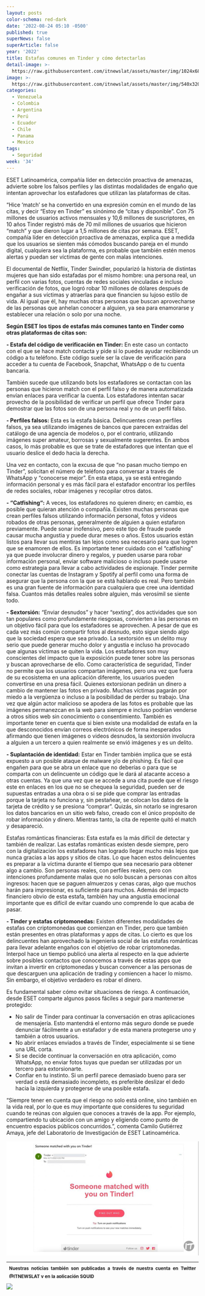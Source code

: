 ```yaml
---
layout: posts
color-schema: red-dark
date: '2022-08-24 05:10 -0500'
published: true
superNews: false
superArticle: false
year: '2022'
title: Estafas comunes en Tinder y cómo detectarlas
detail-image: >-
  https://raw.githubusercontent.com/itnewslat/assets/master/img/1024x680/tinder-estafa-g.jpg
image: >-
  https://raw.githubusercontent.com/itnewslat/assets/master/img/540x320/tinder-estafa-p.jpg
categories:
  - Venezuela
  - Colombia
  - Argentina
  - Perú
  - Ecuador
  - Chile
  - Panama
  - Mexico
tags:
  - Seguridad
week: '34'
---
```

ESET Latinoamérica, compañía líder en detección proactiva de amenazas, advierte sobre los falsos perfiles y las distintas modalidades de engaño que intentan aprovechar los estafadores que utilizan las plataformas de citas.

“Hice ‘match’ se ha convertido en una expresión común en el mundo de las citas, y decir “Estoy en Tinder” es sinónimo de “citas y disponible”. Con 75 millones de usuarios activos mensuales y 10,6 millones de suscriptores, en 10 años Tinder registró más de 70 mil millones de usuarios que hicieron “match” y que dieron lugar a 1,5 millones de citas por semana. ESET, compañía líder en detección proactiva de amenazas, explica que a medida que los usuarios se sienten más cómodos buscando pareja en el mundo digital, cualquiera sea la plataforma, es probable que también estén menos alertas y puedan ser víctimas de gente con malas intenciones.
 
El documental de Netflix, Tinder Swindler, popularizó la historia de distintas mujeres que han sido estafadas por el mismo hombre: una persona real, un perfil con varias fotos, cuentas de redes sociales vinculadas e incluso verificación de fotos, que logró robar 10 millones de dólares después de engañar a sus víctimas y atraerlas para que financien su lujoso estilo de vida. Al igual que él, hay muchas otras personas que buscan aprovecharse de las personas que anhelan conocer a alguien, ya sea para enamorarse y establecer una relación o solo por una noche.
 
**Según ESET los tipos de estafas más comunes tanto en Tinder como otras plataformas de citas son:** 
 
**- Estafa del código de verificación en Tinder:** En este caso un contacto con el que se hace match contacta y pide si lo puedes ayudar recibiendo un código a tu teléfono. Este código suele ser la clave de verificación para acceder a tu cuenta de Facebook, Snapchat, WhatsApp o de tu cuenta bancaria.

También sucede que utilizando bots los estafadores se contactan con las personas que hicieron match con el perfil falso y de manera automatizada envían enlaces para verificar la cuenta. Los estafadores intentan sacar provecho de la posibilidad de verificar un perfil que ofrece Tinder para demostrar que las fotos son de una persona real y no de un perfil falso.
 
**- Perfiles falsos:** Esta es la estafa básica. Delincuentes crean perfiles falsos, ya sea utilizando imágenes de bancos que parecen extraídas del catálogo de una agencia de modelos o, por el contrario, utilizando imágenes super amateur, borrosas y sexualmente sugerentes. En ambos casos, lo más probable es que se trate de estafadores que intentan que el usuario deslice el dedo hacia la derecha.

Una vez en contacto, con la excusa de que “no pasan mucho tiempo en Tinder”, solicitan el número de teléfono para conversar a través de WhatsApp y “conocerse mejor”. En esta etapa, ya se está entregando información personal y es más fácil para el estafador encontrar los perfiles de redes sociales, robar imágenes y recopilar otros datos.
 
**- “Catfishing“:** A veces, los estafadores no quieren dinero; en cambio, es posible que quieran atención o compañía. Existen muchas personas que crean perfiles falsos utilizando información personal, fotos y videos robados de otras personas, generalmente de alguien a quien estafaron previamente. Puede sonar inofensivo, pero este tipo de fraude puede causar mucha angustia y puede durar meses o años. Estos usuarios están listos para llevar sus mentiras tan lejos como sea necesario para que logren que se enamoren de ellos. Es importante tener cuidado con el “catfishing” ya que puede involucrar dinero y regalos, y pueden usarse para robar información personal, enviar software malicioso o incluso puede usarse como estrategia para llevar a cabo actividades de espionaje. Tinder permite conectar las cuentas de Instagram y Spotify al perfil como una forma de asegurar que la persona con la que se está hablando es real. Pero también es una gran fuente de información para cualquiera que cree una identidad falsa. Cuantos más detalles reales sobre alguien, más verosímil se siente todo.

 
**- Sextorsión:** “Enviar desnudos” y hacer “sexting”, dos actividades que son tan populares como profundamente riesgosas, convierten a las personas en un objetivo fácil para que los estafadores se aprovechen. A pesar de que es cada vez más común compartir fotos al desnudo, esto sigue siendo algo que la sociedad espera que sea privado. La sextorsión es un delito muy serio que puede generar mucho dolor y angustia e incluso ha provocado que algunas víctimas se quiten la vida. Los estafadores son muy conscientes del impacto que la exposición puede tener sobre las personas y buscan aprovecharse de ello. Como característica de seguridad, Tinder no permite que los usuarios compartan imágenes, pero una vez que fuera de su ecosistema en una aplicación diferente, los usuarios pueden convertirse en una presa fácil. Quienes extorsionan pedirán un dinero a cambio de mantener las fotos en privado. Muchas víctimas pagarán por miedo a la vergüenza o incluso a la posibilidad de perder su trabajo. Una vez que algún actor malicioso se apodera de las fotos es probable que las imágenes permanezcan en la web para siempre e incluso podrían venderse a otros sitios web sin conocimiento o consentimiento. También es importante tener en cuenta que si bien existe una modalidad de estafa en la que desconocidos envían correos electrónicos de forma inesperados afirmando que tienen imágenes o videos desnudos, la sextorsión involucra a alguien a un tercero a quien realmente se envió imágenes y es un delito.

 
**- Suplantación de identidad:** Estar en Tinder también implica que se está expuesto a un posible ataque de malware y/o de phishing. Es fácil que engañen para que se abra un enlace que no deberías o para que se comparta con un delincuente un código que le dará al atacante acceso a otras cuentas. Ya que una vez que se accede a una cita puede que el riesgo este en enlaces en los que no se chequea la seguridad, pueden ser de supuestas entradas a una obra o si se pide que comprar las entradas porque la tarjeta no funciona y, sin pestañear, se colocan los datos de la tarjeta de crédito y se presiona “comprar”. Quizás, sin notarlo se ingresaron los datos bancarios en un sitio web falso, creado con el único propósito de robar información y dinero. Mientras tanto, la cita de repente quitó el match y desapareció.
 
Estafas románticas financieras: Esta estafa es la más difícil de detectar y también de realizar. Las estafas románticas existen desde siempre, pero con la digitalización los estafadores han logrado llegar mucho más lejos que nunca gracias a las apps y sitios de citas. Lo que hacen estos delincuentes es preparar a la víctima durante el tiempo que sea necesario para obtener algo a cambio. Son personas reales, con perfiles reales, pero con intenciones profundamente malas que no solo buscan a personas con altos ingresos: hacen que se paguen almuerzos y cenas caras, algo que muchos harán para impresionar, es suficiente para muchos. Además del impacto financiero obvio de esta estafa, también hay una angustia emocional importante que es difícil de evitar cuando uno comprende lo que acaba de pasar.
 
**- Tinder y estafas criptomonedas:** Existen diferentes modalidades de estafas con criptomonedas que comienzan en Tinder, pero que también están presentes en otras plataformas y apps de citas. Lo cierto es que los delincuentes han aprovechado la ingeniería social de las estafas románticas para llevar adelante engaños con el objetivo de robar criptomonedas. Interpol hace un tiempo publicó una alerta al respecto en la que advierte sobre posibles contactos que conocemos a través de estas apps que invitan a invertir en criptomonedas y buscan convencer a las personas de que descarguen una aplicación de trading y comiencen a hacer lo mismo. Sin embargo, el objetivo verdadero es robar el dinero.

 
Es fundamental saber cómo evitar situaciones de riesgo. A continuación, desde ESET comparte algunos pasos fáciles a seguir para mantenerse protegido:

- No salir de Tinder para continuar la conversación en otras aplicaciones de mensajería. Esto mantendrá el entorno más seguro donde se puede denunciar fácilmente a un estafador y de esta manera protegerse uno y también a otros usuarios.
- No abrir enlaces enviados a través de Tinder, especialmente si se tiene una URL corta.
- Si se decide continuar la conversación en otra aplicación, como WhatsApp, no enviar fotos tuyas que puedan ser utilizadas por un tercero para extorsionarte.
- Confiar en tu instinto. Si un perfil parece demasiado bueno para ser verdad o está demasiado incompleto, es preferible deslizar el dedo hacia la izquierda y protegerse de una posible estafa.
 
“Siempre tener en cuenta que el riesgo no solo está online, sino también en la vida real, por lo que es muy importante que consideres tu seguridad cuando te reúnas con alguien que conoces a través de la app. Por ejemplo, compartiendo tu ubicación con un amigo y eligiendo como punto de encuentro espacios públicos concurridos.”, comenta Camilo Gutiérrez Amaya, jefe del Laboratorio de Investigación de ESET Latinoamérica.

![](https://raw.githubusercontent.com/itnewslat/assets/master/img/540x320/tinder-estafa-p.jpg)

<table style="height: 42px;" width="569">
<tbody>
<tr>
<td style="text-align: justify;"><sub><strong>Nuestras noticias también son publicadas a través de nuestra cuenta en Twitter <a href="https://twitter.com/itnewslat?lang=es">@ITNEWSLAT</a> y en la aplicación <a href="https://squidapp.co/en/">SQUID</a></strong></sub></td>
</tr>
</tbody>
</table>

<img src="https://tracker.metricool.com/c3po.jpg?hash=56f88a41e39ab42c063cc51676587a04"/>